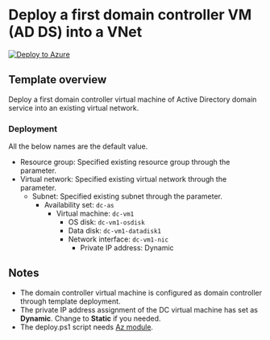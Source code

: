 # Deploy a first domain controller VM (AD DS) into a VNet

[![Deploy to Azure](https://aka.ms/deploytoazurebutton)](https://portal.azure.com/#blade/Microsoft_Azure_CreateUIDef/CustomDeploymentBlade/uri/https%3A%2F%2Fraw.githubusercontent.com%2Ftksh164%2Fazure-demo-scripts-templates%2Fmaster%2Farm-templates%2Fadds-first-dc-vm%2Ftemplate.json/uiFormDefinitionUri/https%3A%2F%2Fraw.githubusercontent.com%2Ftksh164%2Fazure-demo-scripts-templates%2Fmaster%2Farm-templates%2Fadds-first-dc-vm%2Fuiform.json)

## Template overview

Deploy a first domain controller virtual machine of Active Directory domain service into an existing virtual network.

### Deployment

All the below names are the default value.

- Resource group: Specified existing resource group through the parameter.
- Virtual network: Specified existing virtual network through the parameter.
    - Subnet: Specified existing subnet through the parameter.
        - Availability set: `dc-as`
            - Virtual machine: `dc-vm1`
                - OS disk: `dc-vm1-osdisk`
                - Data disk: `dc-vm1-datadisk1`
                - Network interface: `dc-vm1-nic`
                    - Private IP address: Dynamic

## Notes

- The domain controller virtual machine is configured as domain controller through template deployment.
- The private IP address assignment of the DC virtual machine has set as **Dynamic**. Change to **Static** if you needed.
- The deploy.ps1 script needs [Az module](https://www.powershellgallery.com/packages/Az/).
